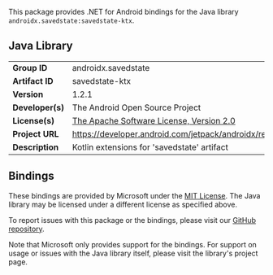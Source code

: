 This package provides .NET for Android bindings for the Java library `androidx.savedstate:savedstate-ktx`.

## Java Library

| | |
|-|-|
| **Group ID** | androidx.savedstate |
| **Artifact ID** | savedstate-ktx |
| **Version** | 1.2.1 |
| **Developer(s)** | The Android Open Source Project |
| **License(s)** | [The Apache Software License, Version 2.0](http://www.apache.org/licenses/LICENSE-2.0.txt) |
| **Project URL** | https://developer.android.com/jetpack/androidx/releases/savedstate#1.2.1 |
| **Description** | Kotlin extensions for &#x27;savedstate&#x27; artifact |

## Bindings

These bindings are provided by Microsoft under the [MIT License](https://opensource.org/licenses/MIT). The Java
library may be licensed under a different license as specified above.

To report issues with this package or the bindings, please visit our [GitHub repository](https://aka.ms/android-libraries).

Note that Microsoft only provides support for the bindings. For support on
usage or issues with the Java library itself, please visit the library's project page.
